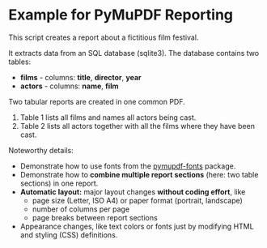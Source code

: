 # Example for PyMuPDF Reporting

This script creates a report about a fictitious film festival.

It extracts data from an SQL database (sqlite3). The database contains two tables:
* **films** - columns: **title**, **director**, **year**
* **actors** - columns: **name**, **film**

Two tabular reports are created in one common PDF.
1. Table 1 lists all films and names all actors being cast.
2. Table 2 lists all actors together with all the films where they have been cast.

Noteworthy details:
* Demonstrate how to use fonts from the [pymupdf-fonts](https://pypi.org/project/pymupdf-fonts/) package.
* Demonstrate how to **combine multiple report sections** (here: two table sections) in one report.
* **Automatic layout:** major layout changes **without coding effort**, like
    - page size (Letter, ISO A4) or paper format (portrait, landscape)
    - number of columns per page
    - page breaks between report sections
* Appearance changes, like text colors or fonts just by modifying HTML and styling (CSS) definitions.